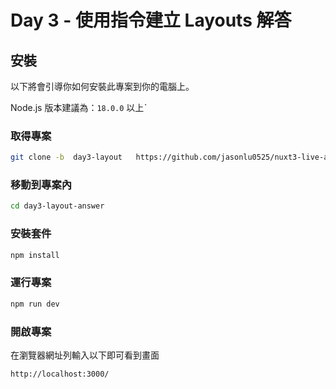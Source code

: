 # Day 3 - 使用指令建立 Layouts 解答

## 安裝

以下將會引導你如何安裝此專案到你的電腦上。

Node.js 版本建議為：`18.0.0` 以上ˋ

### 取得專案

```bash
git clone -b  day3-layout   https://github.com/jasonlu0525/nuxt3-live-answer.git  day3-layout-answer
```

### 移動到專案內

```bash
cd day3-layout-answer
```

### 安裝套件

```bash
npm install
```

### 運行專案

```bash
npm run dev
```

### 開啟專案

在瀏覽器網址列輸入以下即可看到畫面

```bash
http://localhost:3000/
```

